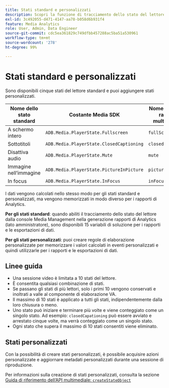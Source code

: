 ```yaml
---
title: Stati standard e personalizzati
description: Scopri la funzione di tracciamento dello stato del lettore, compresi i requisiti e le linee guida per l’implementazione e la generazione rapporti per gli stati del lettore standard e personalizzati.
exl-id: 3c492055-d471-4147-aa78-b058d6b931f4
feature: Media Analytics
role: User, Admin, Data Engineer
source-git-commit: cdc5ea361829c749dfbb457288ac5ba51a530961
workflow-type: tm+mt
source-wordcount: '278'
ht-degree: 99%

---
```


# Stati standard e personalizzati

Sono disponibili cinque stati del lettore standard e puoi aggiungere stati personalizzati.

| Nome dello stato standard | Costante Media SDK | Nome dell’API di raccolta multimediale |
|-----------------------|------------------------------------------|-----------------------------|
| A schermo intero | `ADB.Media.PlayerState.Fullscreen` | `fullScreen` |
| Sottotitoli | `ADB.Media.PlayerState.ClosedCaptioning` | `closedCaptioning` |
| Disattiva audio | `ADB.Media.PlayerState.Mute` | `mute` |
| Immagine nell’immagine | `ADB.Media.PlayerState.PictureInPicture` | `pictureInPicture` |
| In focus | `ADB.Media.PlayerState.InFocus` | `inFocus` |

I dati vengono calcolati nello stesso modo per gli stati standard e personalizzati, ma vengono memorizzati in modo diverso per i rapporti di Analytics.

**Per gli stati standard**: quando abiliti il tracciamento dello stato del lettore dalla console Media Management nella generazione rapporti di Analytics (lato amministratore), sono disponibili 15 variabili di soluzione per i rapporti e le esportazioni di dati.

**Per gli stati personalizzati**: puoi creare regole di elaborazione personalizzate per memorizzare i valori calcolati in eventi personalizzati e quindi utilizzarle per i rapporti e le esportazioni di dati.

## Linee guida

* Una sessione video è limitata a 10 stati del lettore.
* È consentita qualsiasi combinazione di stati.
* Se passano gli stati di più lettori, solo i primi 10 vengono conservati e inoltrati a valle al componente di elaborazione VA.
* Il massimo di 10 stati è applicato a tutti gli stati, indipendentemente dalla loro chiusura o meno.
* Uno stato può iniziare e terminare più volte e viene conteggiato come un singolo stato. Ad esempio: `closedCapationing` può essere avviato e arrestato cinque volte, ma verrà conteggiato come un singolo stato.
* Ogni stato che supera il massimo di 10 stati consentiti viene eliminato.

## Stati personalizzati

Con la possibilità di creare stati personalizzati, è possibile acquisire azioni personalizzate e aggiornare metadati personalizzati durante una sessione di riproduzione.

Per informazioni sulla creazione di stati personalizzati, consulta la sezione [Guida di riferimento dell’API multimediale: `createStateObject`](https://developer.adobe.com/client-sdks/documentation/adobe-media-analytics/api-reference/)
